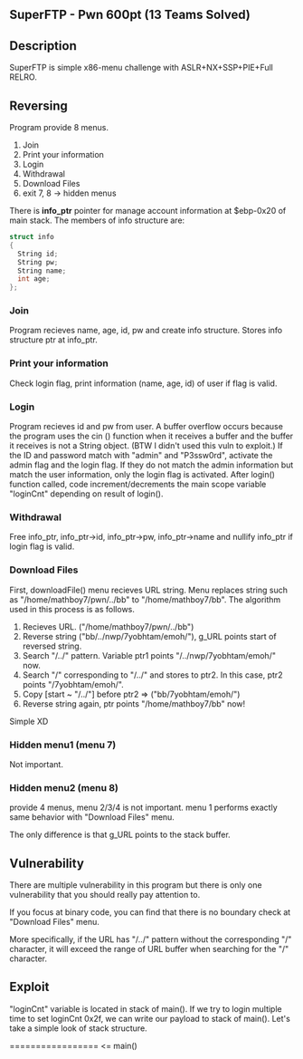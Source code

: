 SuperFTP - Pwn 600pt (13 Teams Solved)
-------------
## Description
SuperFTP is simple x86-menu challenge with ASLR+NX+SSP+PIE+Full RELRO.

## Reversing
Program provide 8 menus.

1. Join
2. Print your information
3. Login
4. Withdrawal
5. Download Files
6. exit
7, 8 -> hidden menus

There is **info_ptr** pointer for manage account information at $ebp-0x20 of main stack.
The members of info structure are:
```c
struct info
{
  String id;
  String pw;
  String name;
  int age;
};
```

### Join
Program recieves name, age, id, pw and create info structure.
Stores info structure ptr at info_ptr.

### Print your information
Check login flag, print information (name, age, id) of user if flag is valid.

### Login
Program recieves id and pw from user.
A buffer overflow occurs because the program uses the cin () function when it receives a buffer and the buffer it receives is not a String object. (BTW I didn't used this vuln to exploit.)
If the ID and password match with "admin" and "P3ssw0rd", activate the admin flag and the login flag. If they do not match the admin information but match the user information, only the login flag is activated.
After login() function called, code increment/decrements the main scope variable "loginCnt" depending on result of login().

### Withdrawal
Free info_ptr, info_ptr->id, info_ptr->pw, info_ptr->name and nullify info_ptr if login flag is valid.

### Download Files
First, downloadFile() menu recieves URL string.
Menu replaces string such as "/home/mathboy7/pwn/../bb" to "/home/mathboy7/bb".
The algorithm used in this process is as follows.

1. Recieves URL. ("/home/mathboy7/pwn/../bb")
2. Reverse string ("bb/../nwp/7yobhtam/emoh/"), g_URL points start of reversed string.
3. Search "/../" pattern. Variable ptr1 points "/../nwp/7yobhtam/emoh/" now.
4. Search "/" corresponding to "/../" and stores to ptr2. In this case, ptr2 points "/7yobhtam/emoh/".
5. Copy [start ~ "/../"] before ptr2 => ("bb/7yobhtam/emoh/")
6. Reverse string again, ptr points "/home/mathboy7/bb" now!

Simple XD

### Hidden menu1 (menu 7)
Not important.

### Hidden menu2 (menu 8)
provide 4 menus, menu 2/3/4 is not important.
menu 1 performs exactly same behavior with "Download Files" menu.

The only difference is that g_URL points to the stack buffer.

## Vulnerability
There are multiple vulnerability in this program but there is only one vulnerability that you should really pay attention to.

If you focus at binary code, you can find that there is no boundary check at "Download Files" menu.

More specifically, if the URL has "/../" pattern without the corresponding "/" character, it will exceed the range of URL buffer when searching for the "/" character.

## Exploit
"loginCnt" variable is located in stack of main().
If we try to login multiple time to set loginCnt 0x2f, we can write our payload to stack of main().
Let's take a simple look of stack structure.

================= <= main()
